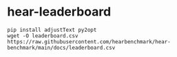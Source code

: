 hear-leaderboard
================

```
pip install adjustText py2opt
wget -O leaderboard.csv https://raw.githubusercontent.com/hearbenchmark/hear-benchmark/main/docs/leaderboard.csv

```
